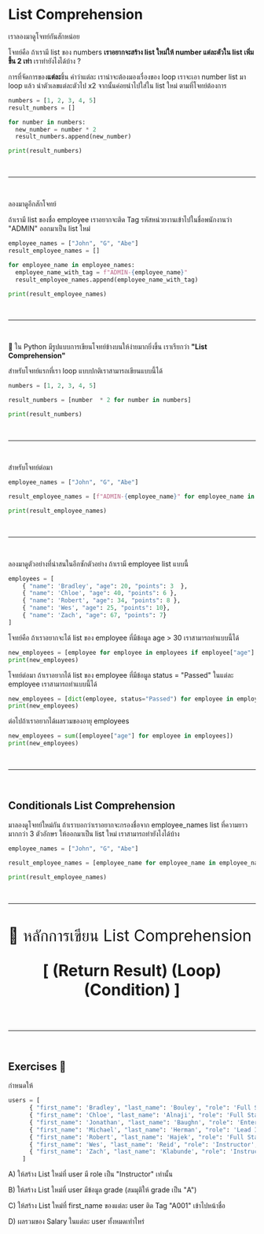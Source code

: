 # List Comprehension

เราลองมาดูโจทย์กันสักหน่อย

โจทย์คือ ถ้าเรามี list ของ numbers **เราอยากจะสร้าง list ใหม่ให้ number แต่ละตัวใน list เพิ่มขึ้น 2 เท่า** เราทำยังไงได้บ้าง ?

การที่จัดการของ**แต่ละ**ชิ้น คำว่าแต่ละ เราน่าจะต้องมองเรื่องของ loop เราจะเอา number list มา loop แล้ว นำตัวเลขแต่ละตัวไป x2 จากนั้นค่อยนำไปใส่ใน list ใหม่ ตามที่โจทย์ต้องการ

```python
numbers = [1, 2, 3, 4, 5]
result_numbers = []

for number in numbers:
  new_number = number * 2
  result_numbers.append(new_number)

print(result_numbers)
```

<br><hr><br>

ลองมาดูอีกสักโจทย์

ถ้าเรามี list ของชื่อ employee เราอยากจะติด Tag รหัสหน่วยงานเข้าไปในชื่อพนักงานว่า "ADMIN" ออกมาเป็น list ใหม่

```python
employee_names = ["John", "G", "Abe"]
result_employee_names = []

for employee_name in employee_names:
  employee_name_with_tag = f"ADMIN-{employee_name}"
  result_employee_names.append(employee_name_with_tag)

print(result_employee_names)
```

<br><hr><br>

🌟 ใน Python มีรูปแบบการเขียนโจทย์ข้างบนให้ง่ายมากยิ่งขึ้น เราเรียกว่า **"List Comprehension"**

สำหรับโจทย์แรกที่เรา loop แบบปกติเราสามารถเขียนแบบนี้ได้

```python
numbers = [1, 2, 3, 4, 5]

result_numbers = [number  * 2 for number in numbers]

print(result_numbers)
```

<br><hr><br>

สำหรับโจทย์ต่อมา

```python
employee_names = ["John", "G", "Abe"]

result_employee_names = [f"ADMIN-{employee_name}" for employee_name in employee_names]

print(result_employee_names)
```

<br><hr><br>

ลองมาดูตัวอย่างที่น่าสนในอีกซักตัวอย่าง ถ้าเรามี employee list แบบนี้

```python
employees = [
    { "name": 'Bradley', "age": 20, "points": 3  },
    { "name": 'Chloe', "age": 40, "points": 6 },
    { "name": 'Robert', "age": 34, "points": 8 },
    { "name": 'Wes', "age": 25, "points": 10},
    { "name": 'Zach', "age": 67, "points": 7}
]
```

โจทย์คือ ถ้าเราอยากจะได้ list ของ employee ที่มีข้อมูล age > 30 เราสามารถทำแบบนี้ได้

```python
new_employees = [employee for employee in employees if employee["age"] > 30]
print(new_employees)
```

โจทย์ต่อมา ถ้าเราอยากได้ list ของ employee ที่มีข้อมูล status = "Passed" ในแต่ละ employee เราสามารถทำแบบนี้ได้

```python
new_employees = [dict(employee, status="Passed") for employee in employees if employee["age"] > 30]
print(new_employees)
```

ต่อไปถ้าเราอยากได้ผลรวมของอายุ employees

```python
new_employees = sum([employee["age"] for employee in employees])
print(new_employees)
```

<br><hr><br>

## Conditionals List Comprehension

มาลองดูโจทย์ใหม่กัน ถ้าเราบอกว่าเราอยากจะกรองชื่อจาก employee_names list ที่ความยาวมากกว่า 3 ตัวอักษร ให้ออกมาเป็น list ใหม่ เราสามารถทำยังไงได้บ้าง

```python
employee_names = ["John", "G", "Abe"]

result_employee_names = [employee_name for employee_name in employee_names if len(employee_name) > 3]

print(result_employee_names)
```

<br><hr><br>

<div>
  <span style="font-size: 32px; text-align:center">
  🌟 หลักการเขียน List Comprehension

**[ (Return Result) (Loop) (Condition) ]**
</span>

</div>

<br><hr><br>

## Exercises 🏅

กำหนดให้

```python
users = [
      { "first_name": 'Bradley', "last_name": 'Bouley', "role": 'Full Stack Resident', "salary": 200000 },
      { "first_name": 'Chloe', "last_name": 'Alnaji', "role": 'Full Stack Resident', "salary": 45000 },
      { "first_name": 'Jonathan', "last_name": 'Baughn', "role": 'Enterprise Instructor', "salary": 500000 },
      { "first_name": 'Michael', "last_name": 'Herman', "role": 'Lead Instructor', "salary": 100000 },
      { "first_name": 'Robert', "last_name": 'Hajek', "role": 'Full Stack Resident', "salary": 150000 },
      { "first_name": 'Wes', "last_name": 'Reid', "role": 'Instructor', "salary": 30400},
      { "first_name": 'Zach', "last_name": 'Klabunde', "role": 'Instructor', "salary": 350000}
    ]
```

A) ให้สร้าง List ใหม่ที่ user มี role เป็น "Instructor" เท่านั้น

B) ให้สร้าง List ใหม่ที่ user มีข้อมูล grade (สมมุติให้ grade เป็น "A")

C) ให้สร้าง List ใหม่ที่ first_name ของแต่ละ user ติด Tag "A001" เข้าไปหน้าชื่อ

D) ผลรวมของ Salary ในแต่ละ user ทั้งหมดเท่าไหร่
